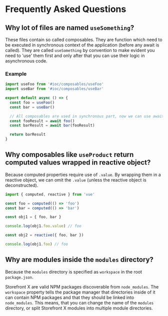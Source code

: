 # Frequently Asked Questions

## Why lot of files are named `useSomething`?

These files contain so called composables. They are function which need to be executed in synchronous context of the application (before any await is called). They are called `useSomething` by convention to make evident you need to 'use' them first and only after that you can use their logic in asynchronous code.

### Example

```ts
import useFoo from '#ioc/composables/useFoo'
import useBar from '#ioc/composables/useBar'

export default async () => {
  const foo = useFoo()
  const bar = useBar()

  // All composables are used in synchronous part, now we can use await
  const fooResult = await foo()
  const barResult = await bar(fooResult)

  return barResult
}
```

## Why composables like `useProduct` return computed values wrapped in reactive object?

Because computed properties require use of `.value`. By wrapping them in a reactive object, we can omit the `.value` (unless the reactive object is deconstructed).

```ts
import { computed, reactive } from 'vue'

const foo = computed(() => 'foo')
const bar = computed(() => 'bar')

const obj1 = { foo, bar }

console.log(obj1.foo.value) // foo

const obj2 = reactive({ foo, bar })

console.log(obj1.foo) // foo
```

## Why are modules inside the `modules` directory?

Because the `modules` directory is specified as `workspace` in the root `package.json`.

Storefront X are valid NPM packages discoverable from `node_modules`. The `workspace` property tells the package manager that directories inside of it can contain NPM packages and that they should be linked into `node_modules`. This means, that you can change the name of the `modules` directory, or split Storefront X modules into multiple module directories.
